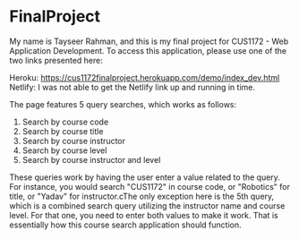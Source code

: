 # FinalProject
My name is Tayseer Rahman, and this is my final project for CUS1172 - Web Application Development. To access this application, please use one of the two links presented here:

Heroku: https://cus1172finalproject.herokuapp.com/demo/index_dev.html
Netlify: I was not able to get the Netlify link up and running in time.

The page features 5 query searches, which works as follows:
1. Search by course code
2. Search by course title
3. Search by course instructor
4. Search by course level
5. Search by course instructor and level

These queries work by having the user enter a value related to the query. For instance, you would search "CUS1172" in course code, or "Robotics" for title, or "Yadav" for instructor.cThe only exception here is the 5th query, which is a combined search query utilizing the instructor name and course level. For that one, you need to enter both values to make it work. That is essentially how this course search application should function.
